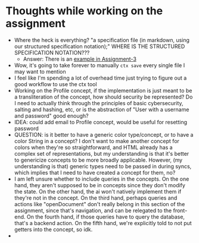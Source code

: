 # Thoughts while working on the assignment

- Where the heck is everything? "a specification file (in markdown, using our structured specification notation);" WHERE IS THE STRUCTURED SPECIFICATION NOTATION???
	- Answer: There is an [example in Assignment-3](design/background/examples/specification-notation)
- Wow, it's going to take forever to manually `ctx save` every single file I may want to mention
- I feel like I'm spending a lot of overhead time just trying to figure out a good workflow to use the ctx tool
- Working on the Profile concept, if the implementation is just meant to be a transliteration of the concept, how should security be represented? Do I need to actually think through the principles of basic cybersecurity, salting and hashing, etc, or is the abstraction of "User with a username and password" good enough?
- IDEA: could add email to Profile concept, would be useful for resetting password
- QUESTION: is it better to have a generic color type/concept, or to have a color String in a concept? I don't want to make another concept for colors when they're so straightforward, and HTML already has a complex set of representations, but my understanding is that it's better to genericize concepts to be more broadly applicable. However, (my understanding is that) generic types need to be passed in during syncs, which implies that I need to have created a concept for them, no? 
- I am left unsure whether to include queries in the concepts. On the one hand, they aren't supposed to be in concepts since they don't modify the state. On the other hand, the ai won't natively implement them if they're not in the concept. On the third hand, perhaps queries and actions like "openDocument" don't really belong in this section of the assignment, since that's navigation, and can be relegated to the front-end. On the fourth hand, if those queries have to query the database, that's a backend action. On the fifth hand, we're explicitly told to not put getters into the concept, so idk.
- 